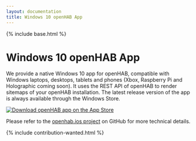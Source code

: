 ```yaml
---
layout: documentation
title: Windows 10 openHAB App
---
```


{% include base.html %}

# Windows 10 openHAB App

<!-- https://developer.apple.com/app-store/marketing/guidelines/de/#downloadOnAppstore -->

We provide a native Windows 10 app for openHAB, compatible with Windows laptops, desktops, tablets and phones (Xbox, Raspberry Pi and Holographic coming soon).
It uses the REST API of openHAB to render sitemaps of your openHAB installation.
The latest release version of the app is always available through the Windows Store.

[![Download openHAB app on the App Store](images/download-on-the-app-store.png)](https://itunes.apple.com/us/app/openhab/id492054521)

Please refer to the [openhab.ios project](https://github.com/openhab/openhab.ios) on GitHub for more technical details.

{% include contribution-wanted.html %}
